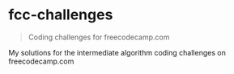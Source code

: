 # fcc-challenges

> Coding challenges for freecodecamp.com

My solutions for the intermediate algorithm coding challenges on freecodecamp.com
